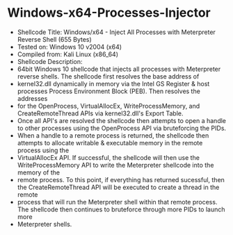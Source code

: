 # Windows-x64-Processes-Injector


* Shellcode Title:  Windows/x64 - Inject All Processes with Meterpreter Reverse Shell (655 Bytes)
* Tested on:        Windows 10 v2004 (x64)
* Compiled from:    Kali Linux (x86_64)
* Shellcode Description:
*   64bit Windows 10 shellcode that injects all processes with Meterpreter reverse shells. The shellcode first resolves the base address of 
*   kernel32.dll dynamically in memory via the Intel GS Register & host processes Process Environment Block (PEB). Then resolves the addresses 
*   for the OpenProcess, VirtualAllocEx, WriteProcessMemory, and CreateRemoteThread APIs via kernel32.dll's Export Table.
*   Once all API's are resolved the shellcode then attempts to open a handle to other processes using the OpenProcess API via bruteforcing the PIDs.
*   When a handle to a remote process is returned, the shellcode then attempts to allocate writable & executable memory in the remote process using the 
*   VirtualAllocEx API. If successful, the shellcode will then use the WriteProcessMemory API to write the Meterpreter shellcode into the memory of the 
*   remote process. To this point, if everything has returned sucessful, then the CreateRemoteThread API will be executed to create a thread in the remote
*   process that will run the Meterpreter shell within that remote process. The shellcode then continues to bruteforce through more PIDs to launch more
*   Meterpreter shells. 
